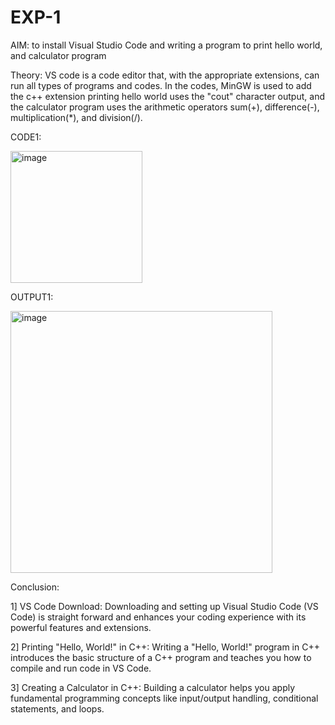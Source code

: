 # EXP-1
AIM: to install Visual Studio Code and writing a program to print hello world, and calculator program

Theory: VS code is a code editor that, with the appropriate extensions, can run all types of programs and codes. In the codes, MinGW is used to add the c++ extension printing hello world uses the "cout" character output, and the calculator program uses the arithmetic operators sum(+), difference(-), multiplication(*), and division(/).

CODE1:

<img width="211" alt="image" src="https://github.com/user-attachments/assets/726a26ca-cba8-4cdd-86f8-f92fdc6c9edb">

OUTPUT1:

<img width="419" alt="image" src="https://github.com/user-attachments/assets/ba5edd8f-9571-4b42-a46a-c7c97038eb88">

Conclusion:

1] VS Code Download: Downloading and setting up Visual Studio Code (VS Code) is straight forward and enhances your coding experience with its powerful features and extensions.

2] Printing "Hello, World!" in C++: Writing a "Hello, World!" program in C++ introduces the basic structure of a C++ program and teaches you how to compile and run code in VS Code.

3] Creating a Calculator in C++: Building a calculator helps you apply fundamental programming concepts like input/output handling, conditional statements, and loops.
